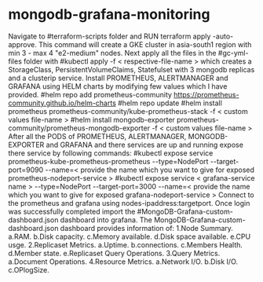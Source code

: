 # mongodb-grafana-monitoring
Navigate to #terraform-scripts folder and RUN terraform apply -auto-approve. This command will create a GKE cluster in asia-south1 region with min 3 - max 4 "e2-medium" nodes.
Next apply all the files in the #gc-yml-files folder with #kubectl apply -f < respective-file-name > which creates a StorageClass, PersistentVolumeClaims, Statefulset with 3 mongodb replicas and a clusterip service.
Install PROMETHEUS, ALERTMANAGER and GRAFANA using HELM charts by modifying few values which I have provided.
 #helm repo add prometheus-community https://prometheus-community.github.io/helm-charts
 #helm repo update
 #helm install prometheus prometheus-community/kube-prometheus-stack -f < custom values file-name >
 #helm install mongodb-exporter prometheus-community/prometheus-mongodb-exporter -f < custom values file-name >
After all the PODS of PROMETHEUS, ALERTMANAGER, MONGODB-EXPORTER and GRAFANA and there services are up and running expose there service by following commands:
 #kubectl expose service prometheus-kube-prometheus-prometheus --type=NodePort --target-port=9090 --name=< provide the name which you want to give for exposed prometheus-nodeport-service >
 #kubectl expose service < grafana-service name > --type=NodePort --target-port=3000 --name=< provide the name which you want to give for exposed grafana-nodeport-service >
Connect to the prometheus and grafana using nodes-ipaddress:targetport.
Once login was successfully completed import the #MongoDB-Grafana-custom-dashboard.json dashboard into grafana.
The MongoDB-Grafana-custom-dashboard.json dashboard provides information of:
   1.Node Summary.
     a.RAM.
     b.Disk capacity.
     c.Memory available.
     d.Disk space available.
     e.CPU usge.
   2.Replicaset Metrics.
     a.Uptime.
     b.connections.
     c.Members Health.
     d.Member state.
     e.Replicaset Query Operations.
   3.Query Metrics.
     a.Document Operations.
   4.Resource Metrics.
     a.Network I/O.
     b.Disk I/O.
     c.OPlogSize.
